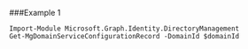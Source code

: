 ###Example 1
```
Import-Module Microsoft.Graph.Identity.DirectoryManagement
Get-MgDomainServiceConfigurationRecord -DomainId $domainId
```
